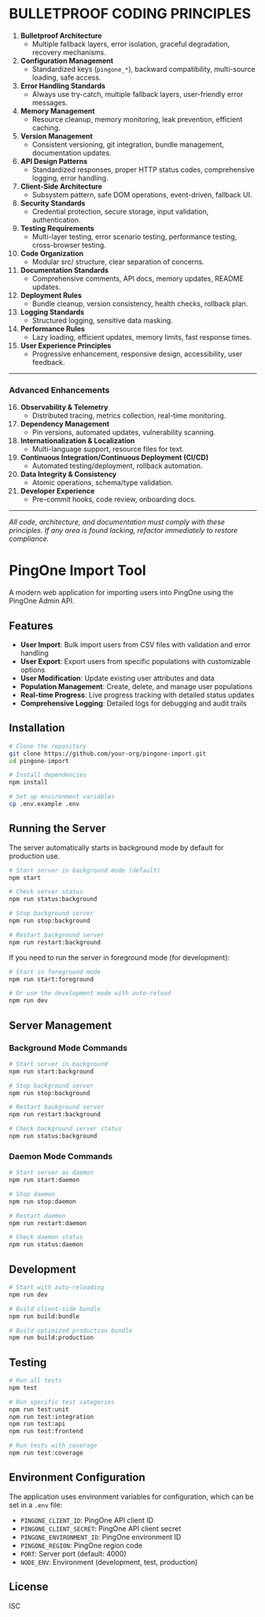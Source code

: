 # BULLETPROOF CODING PRINCIPLES

1. **Bulletproof Architecture**
   - Multiple fallback layers, error isolation, graceful degradation, recovery mechanisms.
2. **Configuration Management**
   - Standardized keys (`pingone_*`), backward compatibility, multi-source loading, safe access.
3. **Error Handling Standards**
   - Always use try-catch, multiple fallback layers, user-friendly error messages.
4. **Memory Management**
   - Resource cleanup, memory monitoring, leak prevention, efficient caching.
5. **Version Management**
   - Consistent versioning, git integration, bundle management, documentation updates.
6. **API Design Patterns**
   - Standardized responses, proper HTTP status codes, comprehensive logging, error handling.
7. **Client-Side Architecture**
   - Subsystem pattern, safe DOM operations, event-driven, fallback UI.
8. **Security Standards**
   - Credential protection, secure storage, input validation, authentication.
9. **Testing Requirements**
   - Multi-layer testing, error scenario testing, performance testing, cross-browser testing.
10. **Code Organization**
    - Modular src/ structure, clear separation of concerns.
11. **Documentation Standards**
    - Comprehensive comments, API docs, memory updates, README updates.
12. **Deployment Rules**
    - Bundle cleanup, version consistency, health checks, rollback plan.
13. **Logging Standards**
    - Structured logging, sensitive data masking.
14. **Performance Rules**
    - Lazy loading, efficient updates, memory limits, fast response times.
15. **User Experience Principles**
    - Progressive enhancement, responsive design, accessibility, user feedback.

---

### Advanced Enhancements

16. **Observability & Telemetry**
    - Distributed tracing, metrics collection, real-time monitoring.
17. **Dependency Management**
    - Pin versions, automated updates, vulnerability scanning.
18. **Internationalization & Localization**
    - Multi-language support, resource files for text.
19. **Continuous Integration/Continuous Deployment (CI/CD)**
    - Automated testing/deployment, rollback automation.
20. **Data Integrity & Consistency**
    - Atomic operations, schema/type validation.
21. **Developer Experience**
    - Pre-commit hooks, code review, onboarding docs.

---

*All code, architecture, and documentation must comply with these principles. If any area is found lacking, refactor immediately to restore compliance.*

# PingOne Import Tool

A modern web application for importing users into PingOne using the PingOne Admin API.

## Features

- **User Import**: Bulk import users from CSV files with validation and error handling
- **User Export**: Export users from specific populations with customizable options
- **User Modification**: Update existing user attributes and data
- **Population Management**: Create, delete, and manage user populations
- **Real-time Progress**: Live progress tracking with detailed status updates
- **Comprehensive Logging**: Detailed logs for debugging and audit trails

## Installation

```bash
# Clone the repository
git clone https://github.com/your-org/pingone-import.git
cd pingone-import

# Install dependencies
npm install

# Set up environment variables
cp .env.example .env
```

## Running the Server

The server automatically starts in background mode by default for production use.

```bash
# Start server in background mode (default)
npm start

# Check server status
npm run status:background

# Stop background server
npm run stop:background

# Restart background server
npm run restart:background
```

If you need to run the server in foreground mode (for development):

```bash
# Start in foreground mode
npm run start:foreground

# Or use the development mode with auto-reload
npm run dev
```

## Server Management

### Background Mode Commands

```bash
# Start server in background
npm run start:background

# Stop background server
npm run stop:background

# Restart background server
npm run restart:background

# Check background server status
npm run status:background
```

### Daemon Mode Commands

```bash
# Start server as daemon
npm run start:daemon

# Stop daemon
npm run stop:daemon

# Restart daemon
npm run restart:daemon

# Check daemon status
npm run status:daemon
```

## Development

```bash
# Start with auto-reloading
npm run dev

# Build client-side bundle
npm run build:bundle

# Build optimized production bundle
npm run build:production
```

## Testing

```bash
# Run all tests
npm test

# Run specific test categories
npm run test:unit
npm run test:integration
npm run test:api
npm run test:frontend

# Run tests with coverage
npm run test:coverage
```

## Environment Configuration

The application uses environment variables for configuration, which can be set in a `.env` file:

- `PINGONE_CLIENT_ID`: PingOne API client ID
- `PINGONE_CLIENT_SECRET`: PingOne API client secret
- `PINGONE_ENVIRONMENT_ID`: PingOne environment ID
- `PINGONE_REGION`: PingOne region code
- `PORT`: Server port (default: 4000)
- `NODE_ENV`: Environment (development, test, production)

## License

ISC